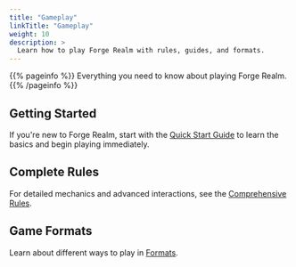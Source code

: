 ```yaml
---
title: "Gameplay"
linkTitle: "Gameplay"
weight: 10
description: >
  Learn how to play Forge Realm with rules, guides, and formats.
---
```


{{% pageinfo %}}
Everything you need to know about playing Forge Realm.
{{% /pageinfo %}}

## Getting Started

If you're new to Forge Realm, start with the [Quick Start Guide](quick-start/) to learn the basics and begin playing immediately.

## Complete Rules

For detailed mechanics and advanced interactions, see the [Comprehensive Rules](comprehensive-rules/).

## Game Formats

Learn about different ways to play in [Formats](formats/).